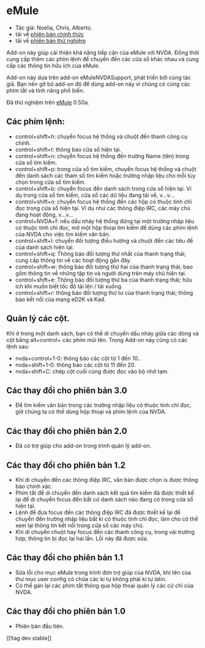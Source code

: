 # eMule #

*	Tác giả: Noelia, Chris, Alberto.
*	tải về [phiên bản chính thức][1]
*	tải về [phiên bản thử nghiệm][3]

Add-on này giúp cải thiện khả năng tiếp cận của eMule với NVDA.  Đồng thời
cung cấp thêm các phím lệnh để chuyển đến các cửa sổ khác nhau và cung cấp
các thông tin hữu ích của eMule.

Add-on này dựa trên add-on eMuleNVDASupport, phát triển bởi cùng tác
giả. Bạn nên gỡ bỏ add-on đó để dùng add-on này vì chúng có cùng các phím
tắt và tính năng phổ biến.

Đã thử nghiệm trên [eMule][2] 0.50a.

## Các phím lệnh: ##

*	control+shift+h: chuyển focus hệ thống và chuột đến thanh công cụ chính.
*	control+shift+t: thông báo cửa sổ hiện tại.
*	control+shift+n: chuyển focus hệ thống đến trường Name (tên) trong cửa sổ
  tìm kiếm.
*	control+shift+p: trong cửa sổ tìm kiếm, chuyển focus hệ thống và  chuột
  đến danh sách các tham số tìm kiếm hoặc trường nhập liệu cho mỗi tùy chọn
  trong cửa sổ tìm kiếm.
*	control+shift+b: chuyển focus đến danh sách trong cửa sổ hiện tại. Ví dụ
  trong cửa sổ tìm kiếm, cửa sổ các dữ liệu đang tải về, v...v...
*	control+shift+o: chuyển focus hệ thống đến các hộp có thuộc tính chỉ đọc
  trong cửa sổ hiện tại. Ví dụ như các thông điệp IRC, các máy chủ đang hoạt
  động, v...v...
*	control+NVDA+f: nếu dấu nháy hệ thống đứng tại một trường nhập liệu có
  thuộc tính chỉ đọc, mở một hộp thoại tìm kiếm để dùng các phím lệnh của
  NVDA cho việc tìm kiếm văn bản.
*	control+shift+l: chuyển đối tượng điều hướng và chuột đến các tiêu đề của
  danh sách hiện tại.
*	control+shift+q: Thông báo đối tượng thứ nhất của thanh trạng thái; cung
  cấp thông tin về các hoạt động gần đây.
*	control+shift+w: thông báo đối tượng thứ hai của thanh trạng thái; bao gồm
  thông tin về những tập tin và người dùng trên máy chủ hiện tại.
*	control+shift+e: Thông báo đối tượng thứ ba của thanh trạng thái; hữu ích
  khi muốn biết tốc độ tải lên / tải xuống.
*	control+shift+r: thông báo đối tượng thứ tư của thanh trạng thái; thông
  báo kết nối của mạng eD2K và Kad.

## Quản lý các cột. ##

Khi ở trong một danh sách, bạn có thể di chuyển dấu nháy giữa các dòng và
cột bằng alt+control+ các phím mũi tên.  Trong Add-on này cũng có các lệnh
sau:

*	nvda+control+1-0: thông báo các cột từ 1 đến 10..
*	nvda+shift+1-0: thông báo các cột từ 11 đến 20.
*	nvda+shift+C: chép cột cuối cùng được đọc vào bộ nhớ tạm.

## Các thay đổi cho phiên bản 3.0 ##
*	 Để tìm kiếm văn bản trong các trường nhập liệu có thuộc tính chỉ đọc, giờ
   chúng ta có thể dùng hộp thoại và phím lệnh của NVDA.

## Các thay đổi cho phiên bản 2.0 ##
*	 Đã có trợ giúp cho add-on trong trình quản lý add-on.

## Các thay đổi cho phiên bản 1.2 ##
*	 Khi di chuyển đến các thông điệp IRC, văn bản được chọn is được thông báo
   chính xác.
*	 Phím tắt để di chuyển đến danh sách kết quả tìm kiếm đã được thiết kế lại
   để di chuyển focus đến bất cứ danh sách nào đang có trong cửa sổ hiện
   tại.
*	 Lệnh để đưa focus đến các thông điệp IRC đã được thiết kế lại để chuyển
   đến trường nhập liệu bất kì có thuộc tính chỉ đọc, làm cho có thể xem lại
   thông tin kết nối trong cửa sổ các máy chủ.
*	 Khi di chuyển chuột hay focus đến các thanh công cụ, trong vài trường
   hợp, thông tin bị đọc lại hai lần. Lỗi này đã được sửa.

## Các thay đổi cho phiên bản 1.1 ##
*	 Sửa lỗi cho mục eMule trong trình đơn trợ giúp của NVDA, khi tên của thư
   mục user config có chứa các kí tự không phải kí tự latin.
*	 Có thể gán lại các phím tắt thông qua hộp thoại quản lý các cử chỉ của
   NVDA.

## Các thay đổi cho phiên bản 1.0 ##
*	 Phiên bản đầu tiên.

[[!tag dev stable]]

[1]: https://addons.nvda-project.org/files/get.php?file=em

[2]: https://www.emule-project.net

[3]: https://addons.nvda-project.org/files/get.php?file=em-dev
